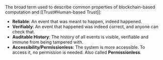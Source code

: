The broad term used to describe common properties of blockchain-based computation and [[Trust#Human-based Trust]]:
- **Reliable**: An event that was meant to happen, indeed happened.
- **Verifiably**: An event that happened was indeed correct, and anyone can check that.
- **Auditable History**: The history of all events is visible, verifiable and immune from being tampered with.
- **Accessibility/Permissionless**: The system is more accessible. To access it, no permission is needed. Also called **Permissionless**.
